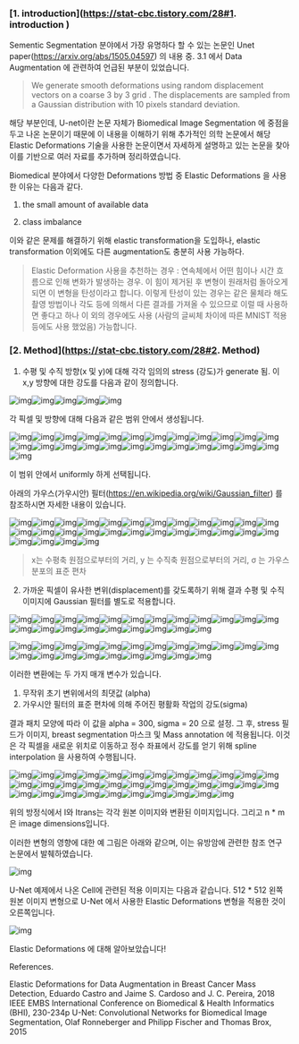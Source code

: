 ### [1. introduction](https://stat-cbc.tistory.com/28#1. introduction )

Sementic Segmentation 분야에서 가장 유명하다 할 수 있는 논문인 Unet paper(https://arxiv.org/abs/1505.04597) 의 내용 중. 3.1 에서 Data Augmentation 에 관련하여 언급된 부분이 있었습니다. 

> We generate smooth deformations using random displacement vectors on a coarse 3 by 3 grid . The displacements are sampled from a Gaussian distribution with 10 pixels standard deviation.

해당 부분인데, U-net이란 논문 자체가 Biomedical Image Segmentation 에 중점을 두고 나온 논문이기 때문에 이 내용을 이해하기 위해 추가적인 의학 논문에서 해당 Elastic Deformations 기술을 사용한 논문이면서 자세하게 설명하고 있는 논문을 찾아 이를 기반으로 여러 자료를 추가하며 정리하였습니다. 

 Biomedical 분야에서 다양한 Deformations 방법 중 Elastic Deformations 을 사용한 이유는 다음과 같다.

1) the small amount of available data

2) class imbalance 

이와 같은 문제를 해결하기 위해 elastic transformation을 도입하나, elastic transformation 이외에도 다른 augmentation도 충분히 사용 가능하다. 

> Elastic Deformation 사용을 추천하는 경우 : 연속체에서 어떤 힘이나 시간 흐름으로 인해 변화가 발생하는 경우. 이 힘이 제거된 후 변형이 원래처럼 돌아오게 되면 이 변형을 탄성이라고 합니다. 이렇게 탄성이 있는 경우는 같은 물체라 해도 촬영 방법이나 각도 등에 의해서 다른 결과를 가져올 수 있으므로 이럴 때 사용하면 좋다고 하나 이 외의 경우에도 사용 (사람의 글씨체 차이에 따른 MNIST 적용 등에도 사용 했었음) 가능합니다. 

 

### [2. Method](https://stat-cbc.tistory.com/28#2. Method)

1) 수평 및 수직 방향(x 및 y)에 대해 각각 임의의 stress (강도)가 generate 됨. 이 x,y 방향에 대한 강도를 다음과 같이 정의합니다. 



![img](https://mathjax.rstudio.com/latest/fonts/HTML-CSS/TeX/png/Main/Regular/400/0394.png?V=2.7.2)![img](https://mathjax.rstudio.com/latest/fonts/HTML-CSS/TeX/png/Math/Italic/283/0078.png?V=2.7.2)![img](https://mathjax.rstudio.com/latest/fonts/HTML-CSS/TeX/png/Main/Regular/400/002C.png?V=2.7.2)![img](https://mathjax.rstudio.com/latest/fonts/HTML-CSS/TeX/png/Main/Regular/400/0394.png?V=2.7.2)![img](https://mathjax.rstudio.com/latest/fonts/HTML-CSS/TeX/png/Math/Italic/283/0079.png?V=2.7.2)



 각 픽셀 및 방향에 대해 다음과 같은 범위 안에서 생성됩니다. 



![img](https://mathjax.rstudio.com/latest/fonts/HTML-CSS/TeX/png/Math/Italic/400/03B1.png?V=2.7.2)![img](https://mathjax.rstudio.com/latest/fonts/HTML-CSS/TeX/png/Main/Regular/400/00D7.png?V=2.7.2)![img](https://mathjax.rstudio.com/latest/fonts/HTML-CSS/TeX/png/Main/Regular/400/005B.png?V=2.7.2)![img](https://mathjax.rstudio.com/latest/fonts/HTML-CSS/TeX/png/Main/Regular/400/2212.png?V=2.7.2)![img](https://mathjax.rstudio.com/latest/fonts/HTML-CSS/TeX/png/Main/Regular/400/0030.png?V=2.7.2)![img](https://mathjax.rstudio.com/latest/fonts/HTML-CSS/TeX/png/Main/Regular/400/002E.png?V=2.7.2)![img](https://mathjax.rstudio.com/latest/fonts/HTML-CSS/TeX/png/Main/Regular/400/0035.png?V=2.7.2)![img](https://mathjax.rstudio.com/latest/fonts/HTML-CSS/TeX/png/Main/Regular/400/002C.png?V=2.7.2)![img](https://mathjax.rstudio.com/latest/fonts/HTML-CSS/TeX/png/Main/Regular/400/0030.png?V=2.7.2)![img](https://mathjax.rstudio.com/latest/fonts/HTML-CSS/TeX/png/Main/Regular/400/002E.png?V=2.7.2)![img](https://mathjax.rstudio.com/latest/fonts/HTML-CSS/TeX/png/Main/Regular/400/0035.png?V=2.7.2)![img](https://mathjax.rstudio.com/latest/fonts/HTML-CSS/TeX/png/Main/Regular/400/005D.png?V=2.7.2)![img](https://mathjax.rstudio.com/latest/fonts/HTML-CSS/TeX/png/Main/Regular/400/003D.png?V=2.7.2)![img](https://mathjax.rstudio.com/latest/fonts/HTML-CSS/TeX/png/Main/Regular/400/005B.png?V=2.7.2)![img](https://mathjax.rstudio.com/latest/fonts/HTML-CSS/TeX/png/Main/Regular/400/2212.png?V=2.7.2)![img](https://mathjax.rstudio.com/latest/fonts/HTML-CSS/TeX/png/Main/Regular/400/0030.png?V=2.7.2)![img](https://mathjax.rstudio.com/latest/fonts/HTML-CSS/TeX/png/Main/Regular/400/002E.png?V=2.7.2)![img](https://mathjax.rstudio.com/latest/fonts/HTML-CSS/TeX/png/Main/Regular/400/0035.png?V=2.7.2)![img](https://mathjax.rstudio.com/latest/fonts/HTML-CSS/TeX/png/Math/Italic/400/03B1.png?V=2.7.2)![img](https://mathjax.rstudio.com/latest/fonts/HTML-CSS/TeX/png/Main/Regular/400/002C.png?V=2.7.2)![img](https://mathjax.rstudio.com/latest/fonts/HTML-CSS/TeX/png/Main/Regular/400/0030.png?V=2.7.2)![img](https://mathjax.rstudio.com/latest/fonts/HTML-CSS/TeX/png/Main/Regular/400/002E.png?V=2.7.2)![img](https://mathjax.rstudio.com/latest/fonts/HTML-CSS/TeX/png/Main/Regular/400/0035.png?V=2.7.2)![img](https://mathjax.rstudio.com/latest/fonts/HTML-CSS/TeX/png/Math/Italic/400/03B1.png?V=2.7.2)![img](https://mathjax.rstudio.com/latest/fonts/HTML-CSS/TeX/png/Main/Regular/400/005D.png?V=2.7.2)



이 범위 안에서 uniformly 하게 선택됩니다. 

 

아래의 가우스(가우시안) 필터(https://en.wikipedia.org/wiki/Gaussian_filter) 를 참조하시면 자세한 내용이 있습니다. 



![img](https://mathjax.rstudio.com/latest/fonts/HTML-CSS/TeX/png/Math/Italic/400/0047.png?V=2.7.2)![img](https://mathjax.rstudio.com/latest/fonts/HTML-CSS/TeX/png/Main/Regular/400/0028.png?V=2.7.2)![img](https://mathjax.rstudio.com/latest/fonts/HTML-CSS/TeX/png/Math/Italic/400/03C3.png?V=2.7.2)![img](https://mathjax.rstudio.com/latest/fonts/HTML-CSS/TeX/png/Main/Regular/400/0029.png?V=2.7.2)![img](https://mathjax.rstudio.com/latest/fonts/HTML-CSS/TeX/png/Main/Regular/400/003D.png?V=2.7.2)![img](https://mathjax.rstudio.com/latest/fonts/HTML-CSS/TeX/png/Math/Italic/400/0067.png?V=2.7.2)![img](https://mathjax.rstudio.com/latest/fonts/HTML-CSS/TeX/png/Main/Regular/400/0028.png?V=2.7.2)![img](https://mathjax.rstudio.com/latest/fonts/HTML-CSS/TeX/png/Math/Italic/400/0078.png?V=2.7.2)![img](https://mathjax.rstudio.com/latest/fonts/HTML-CSS/TeX/png/Main/Regular/400/002C.png?V=2.7.2)![img](https://mathjax.rstudio.com/latest/fonts/HTML-CSS/TeX/png/Math/Italic/400/0079.png?V=2.7.2)![img](https://mathjax.rstudio.com/latest/fonts/HTML-CSS/TeX/png/Main/Regular/400/0029.png?V=2.7.2)![img](https://mathjax.rstudio.com/latest/fonts/HTML-CSS/TeX/png/Main/Regular/400/003D.png?V=2.7.2)![img](https://mathjax.rstudio.com/latest/fonts/HTML-CSS/TeX/png/Main/Regular/400/0031.png?V=2.7.2)![img](https://mathjax.rstudio.com/latest/fonts/HTML-CSS/TeX/png/Main/Regular/400/0032.png?V=2.7.2)![img](https://mathjax.rstudio.com/latest/fonts/HTML-CSS/TeX/png/Math/Italic/400/03C0.png?V=2.7.2)![img](https://mathjax.rstudio.com/latest/fonts/HTML-CSS/TeX/png/Math/Italic/400/03C3.png?V=2.7.2)![img](https://mathjax.rstudio.com/latest/fonts/HTML-CSS/TeX/png/Main/Regular/283/0032.png?V=2.7.2)![img](https://mathjax.rstudio.com/latest/fonts/HTML-CSS/TeX/png/Main/Regular/400/22C5.png?V=2.7.2)![img](https://mathjax.rstudio.com/latest/fonts/HTML-CSS/TeX/png/Math/Italic/400/0065.png?V=2.7.2)![img](https://mathjax.rstudio.com/latest/fonts/HTML-CSS/TeX/png/Main/Regular/283/2212.png?V=2.7.2)![img](https://mathjax.rstudio.com/latest/fonts/HTML-CSS/TeX/png/Math/Italic/200/0078.png?V=2.7.2)![img](https://mathjax.rstudio.com/latest/fonts/HTML-CSS/TeX/png/Main/Regular/200/0032.png?V=2.7.2)![img](https://mathjax.rstudio.com/latest/fonts/HTML-CSS/TeX/png/Main/Regular/200/002B.png?V=2.7.2)![img](https://mathjax.rstudio.com/latest/fonts/HTML-CSS/TeX/png/Math/Italic/200/0079.png?V=2.7.2)![img](https://mathjax.rstudio.com/latest/fonts/HTML-CSS/TeX/png/Main/Regular/200/0032.png?V=2.7.2)![img](https://mathjax.rstudio.com/latest/fonts/HTML-CSS/TeX/png/Main/Regular/200/0032.png?V=2.7.2)![img](https://mathjax.rstudio.com/latest/fonts/HTML-CSS/TeX/png/Math/Italic/200/03C3.png?V=2.7.2)![img](https://mathjax.rstudio.com/latest/fonts/HTML-CSS/TeX/png/Main/Regular/200/0032.png?V=2.7.2)

> x는 수평축 원점으로부터의 거리, y 는 수직축 원점으로부터의 거리, σ 는 가우스 분포의 표준 편차

 

2) 가까운 픽셀이 유사한 변위(displacement)를 갖도록하기 위해 결과 수평 및 수직 이미지에 Gaussian 필터를 별도로 적용합니다.



![img](https://mathjax.rstudio.com/latest/fonts/HTML-CSS/TeX/png/Main/Regular/400/0394.png?V=2.7.2)![img](https://mathjax.rstudio.com/latest/fonts/HTML-CSS/TeX/png/Math/Italic/283/0078.png?V=2.7.2)![img](https://mathjax.rstudio.com/latest/fonts/HTML-CSS/TeX/png/Main/Regular/400/003D.png?V=2.7.2)![img](https://mathjax.rstudio.com/latest/fonts/HTML-CSS/TeX/png/Math/Italic/400/0047.png?V=2.7.2)![img](https://mathjax.rstudio.com/latest/fonts/HTML-CSS/TeX/png/Main/Regular/400/0028.png?V=2.7.2)![img](https://mathjax.rstudio.com/latest/fonts/HTML-CSS/TeX/png/Math/Italic/400/03C3.png?V=2.7.2)![img](https://mathjax.rstudio.com/latest/fonts/HTML-CSS/TeX/png/Main/Regular/400/0029.png?V=2.7.2)![img](https://mathjax.rstudio.com/latest/fonts/HTML-CSS/TeX/png/Main/Regular/400/2217.png?V=2.7.2)![img](https://mathjax.rstudio.com/latest/fonts/HTML-CSS/TeX/png/Main/Regular/400/0028.png?V=2.7.2)![img](https://mathjax.rstudio.com/latest/fonts/HTML-CSS/TeX/png/Math/Italic/400/03B1.png?V=2.7.2)![img](https://mathjax.rstudio.com/latest/fonts/HTML-CSS/TeX/png/Main/Regular/400/00D7.png?V=2.7.2)![img](https://mathjax.rstudio.com/latest/fonts/HTML-CSS/TeX/png/Math/Italic/400/0052.png?V=2.7.2)![img](https://mathjax.rstudio.com/latest/fonts/HTML-CSS/TeX/png/Math/Italic/400/0061.png?V=2.7.2)![img](https://mathjax.rstudio.com/latest/fonts/HTML-CSS/TeX/png/Math/Italic/400/006E.png?V=2.7.2)![img](https://mathjax.rstudio.com/latest/fonts/HTML-CSS/TeX/png/Math/Italic/400/0064.png?V=2.7.2)![img](https://mathjax.rstudio.com/latest/fonts/HTML-CSS/TeX/png/Main/Regular/400/0028.png?V=2.7.2)![img](https://mathjax.rstudio.com/latest/fonts/HTML-CSS/TeX/png/Math/Italic/400/006E.png?V=2.7.2)![img](https://mathjax.rstudio.com/latest/fonts/HTML-CSS/TeX/png/Main/Regular/400/002C.png?V=2.7.2)![img](https://mathjax.rstudio.com/latest/fonts/HTML-CSS/TeX/png/Math/Italic/400/006D.png?V=2.7.2)![img](https://mathjax.rstudio.com/latest/fonts/HTML-CSS/TeX/png/Main/Regular/400/0029.png?V=2.7.2)![img](https://mathjax.rstudio.com/latest/fonts/HTML-CSS/TeX/png/Main/Regular/400/0029.png?V=2.7.2)



![img](https://mathjax.rstudio.com/latest/fonts/HTML-CSS/TeX/png/Main/Regular/400/0394.png?V=2.7.2)![img](https://mathjax.rstudio.com/latest/fonts/HTML-CSS/TeX/png/Math/Italic/283/0079.png?V=2.7.2)![img](https://mathjax.rstudio.com/latest/fonts/HTML-CSS/TeX/png/Main/Regular/400/003D.png?V=2.7.2)![img](https://mathjax.rstudio.com/latest/fonts/HTML-CSS/TeX/png/Math/Italic/400/0047.png?V=2.7.2)![img](https://mathjax.rstudio.com/latest/fonts/HTML-CSS/TeX/png/Main/Regular/400/0028.png?V=2.7.2)![img](https://mathjax.rstudio.com/latest/fonts/HTML-CSS/TeX/png/Math/Italic/400/03C3.png?V=2.7.2)![img](https://mathjax.rstudio.com/latest/fonts/HTML-CSS/TeX/png/Main/Regular/400/0029.png?V=2.7.2)![img](https://mathjax.rstudio.com/latest/fonts/HTML-CSS/TeX/png/Main/Regular/400/2217.png?V=2.7.2)![img](https://mathjax.rstudio.com/latest/fonts/HTML-CSS/TeX/png/Main/Regular/400/0028.png?V=2.7.2)![img](https://mathjax.rstudio.com/latest/fonts/HTML-CSS/TeX/png/Math/Italic/400/03B1.png?V=2.7.2)![img](https://mathjax.rstudio.com/latest/fonts/HTML-CSS/TeX/png/Main/Regular/400/00D7.png?V=2.7.2)![img](https://mathjax.rstudio.com/latest/fonts/HTML-CSS/TeX/png/Math/Italic/400/0052.png?V=2.7.2)![img](https://mathjax.rstudio.com/latest/fonts/HTML-CSS/TeX/png/Math/Italic/400/0061.png?V=2.7.2)![img](https://mathjax.rstudio.com/latest/fonts/HTML-CSS/TeX/png/Math/Italic/400/006E.png?V=2.7.2)![img](https://mathjax.rstudio.com/latest/fonts/HTML-CSS/TeX/png/Math/Italic/400/0064.png?V=2.7.2)![img](https://mathjax.rstudio.com/latest/fonts/HTML-CSS/TeX/png/Main/Regular/400/0028.png?V=2.7.2)![img](https://mathjax.rstudio.com/latest/fonts/HTML-CSS/TeX/png/Math/Italic/400/006E.png?V=2.7.2)![img](https://mathjax.rstudio.com/latest/fonts/HTML-CSS/TeX/png/Main/Regular/400/002C.png?V=2.7.2)![img](https://mathjax.rstudio.com/latest/fonts/HTML-CSS/TeX/png/Math/Italic/400/006D.png?V=2.7.2)![img](https://mathjax.rstudio.com/latest/fonts/HTML-CSS/TeX/png/Main/Regular/400/0029.png?V=2.7.2)![img](https://mathjax.rstudio.com/latest/fonts/HTML-CSS/TeX/png/Main/Regular/400/0029.png?V=2.7.2)

 

이러한 변환에는 두 가지 매개 변수가 있습니다.

1. 무작위 초기 변위에서의 최댓값 (alpha)
2. 가우시안 필터의 표준 편차에 의해 주어진 평활화 작업의 강도(sigma)

결과 패치 모양에 따라 이 값을 alpha = 300, sigma = 20 으로 설정. 그 후, stress 필드가 이미지, breast segmentation 마스크 및 Mass annotation 에 적용됩니다. 이것은 각 픽셀을 새로운 위치로 이동하고 정수 좌표에서 강도를 얻기 위해 spline interpolation 을 사용하여 수행됩니다.



![img](https://mathjax.rstudio.com/latest/fonts/HTML-CSS/TeX/png/Math/Italic/400/0049.png?V=2.7.2)![img](https://mathjax.rstudio.com/latest/fonts/HTML-CSS/TeX/png/Math/Italic/283/0074.png?V=2.7.2)![img](https://mathjax.rstudio.com/latest/fonts/HTML-CSS/TeX/png/Math/Italic/283/0072.png?V=2.7.2)![img](https://mathjax.rstudio.com/latest/fonts/HTML-CSS/TeX/png/Math/Italic/283/0061.png?V=2.7.2)![img](https://mathjax.rstudio.com/latest/fonts/HTML-CSS/TeX/png/Math/Italic/283/006E.png?V=2.7.2)![img](https://mathjax.rstudio.com/latest/fonts/HTML-CSS/TeX/png/Math/Italic/283/0073.png?V=2.7.2)![img](https://mathjax.rstudio.com/latest/fonts/HTML-CSS/TeX/png/Main/Regular/400/0028.png?V=2.7.2)![img](https://mathjax.rstudio.com/latest/fonts/HTML-CSS/TeX/png/Math/Italic/400/006A.png?V=2.7.2)![img](https://mathjax.rstudio.com/latest/fonts/HTML-CSS/TeX/png/Main/Regular/400/002B.png?V=2.7.2)![img](https://mathjax.rstudio.com/latest/fonts/HTML-CSS/TeX/png/Main/Regular/400/0394.png?V=2.7.2)![img](https://mathjax.rstudio.com/latest/fonts/HTML-CSS/TeX/png/Math/Italic/283/0078.png?V=2.7.2)![img](https://mathjax.rstudio.com/latest/fonts/HTML-CSS/TeX/png/Main/Regular/400/0028.png?V=2.7.2)![img](https://mathjax.rstudio.com/latest/fonts/HTML-CSS/TeX/png/Math/Italic/400/006A.png?V=2.7.2)![img](https://mathjax.rstudio.com/latest/fonts/HTML-CSS/TeX/png/Main/Regular/400/002C.png?V=2.7.2)![img](https://mathjax.rstudio.com/latest/fonts/HTML-CSS/TeX/png/Math/Italic/400/006B.png?V=2.7.2)![img](https://mathjax.rstudio.com/latest/fonts/HTML-CSS/TeX/png/Main/Regular/400/0029.png?V=2.7.2)![img](https://mathjax.rstudio.com/latest/fonts/HTML-CSS/TeX/png/Main/Regular/400/002C.png?V=2.7.2)![img](https://mathjax.rstudio.com/latest/fonts/HTML-CSS/TeX/png/Math/Italic/400/006B.png?V=2.7.2)![img](https://mathjax.rstudio.com/latest/fonts/HTML-CSS/TeX/png/Main/Regular/400/002B.png?V=2.7.2)![img](https://mathjax.rstudio.com/latest/fonts/HTML-CSS/TeX/png/Main/Regular/400/0394.png?V=2.7.2)![img](https://mathjax.rstudio.com/latest/fonts/HTML-CSS/TeX/png/Math/Italic/283/0079.png?V=2.7.2)![img](https://mathjax.rstudio.com/latest/fonts/HTML-CSS/TeX/png/Main/Regular/400/0028.png?V=2.7.2)![img](https://mathjax.rstudio.com/latest/fonts/HTML-CSS/TeX/png/Math/Italic/400/006A.png?V=2.7.2)![img](https://mathjax.rstudio.com/latest/fonts/HTML-CSS/TeX/png/Main/Regular/400/002C.png?V=2.7.2)![img](https://mathjax.rstudio.com/latest/fonts/HTML-CSS/TeX/png/Math/Italic/400/006B.png?V=2.7.2)![img](https://mathjax.rstudio.com/latest/fonts/HTML-CSS/TeX/png/Main/Regular/400/0029.png?V=2.7.2)![img](https://mathjax.rstudio.com/latest/fonts/HTML-CSS/TeX/png/Main/Regular/400/0029.png?V=2.7.2)![img](https://mathjax.rstudio.com/latest/fonts/HTML-CSS/TeX/png/Main/Regular/400/003D.png?V=2.7.2)![img](https://mathjax.rstudio.com/latest/fonts/HTML-CSS/TeX/png/Math/Italic/400/0049.png?V=2.7.2)![img](https://mathjax.rstudio.com/latest/fonts/HTML-CSS/TeX/png/Main/Regular/400/0028.png?V=2.7.2)![img](https://mathjax.rstudio.com/latest/fonts/HTML-CSS/TeX/png/Math/Italic/400/006A.png?V=2.7.2)![img](https://mathjax.rstudio.com/latest/fonts/HTML-CSS/TeX/png/Main/Regular/400/002C.png?V=2.7.2)![img](https://mathjax.rstudio.com/latest/fonts/HTML-CSS/TeX/png/Math/Italic/400/006B.png?V=2.7.2)![img](https://mathjax.rstudio.com/latest/fonts/HTML-CSS/TeX/png/Main/Regular/400/0029.png?V=2.7.2)



위의 방정식에서 I와 Itrans는 각각 원본 이미지와 변환된 이미지입니다. 그리고 n * m 은 image dimensions입니다.

이러한 변형의 영향에 대한 예 그림은 아래와 같으며, 이는 유방암에 관련한 참조 연구 논문에서 발췌하였습니다. 



![img](https://blog.kakaocdn.net/dn/bO8el4/btq0AHTZ8LM/lqIRCnWnYdVXrqXGGhK6m1/img.png)



U-Net 예제에서 나온 Cell에 관련된 적용 이미지는 다음과 같습니다. 512 * 512 왼쪽 원본 이미지 변형으로 U-Net 에서 사용한 Elastic Deformations 변형을 적용한 것이 오른쪽입니다. 

![img](https://blog.kakaocdn.net/dn/nGTnu/btq0xJ6Q5b7/mfSSPt0hojYronkBUIzH11/img.png)

Elastic Deformations 에 대해 알아보았습니다!



References. 

Elastic Deformations for Data Augmentation in Breast Cancer Mass Detection, Eduardo Castro and Jaime S. Cardoso and J. C. Pereira, 2018 IEEE EMBS International Conference on Biomedical & Health Informatics (BHI), 230-234p U-Net: Convolutional Networks for Biomedical Image Segmentation, Olaf Ronneberger and Philipp Fischer and Thomas Brox, 2015